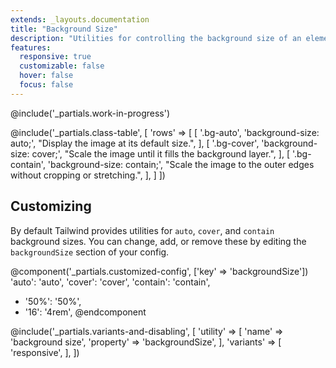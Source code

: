 ```yaml
---
extends: _layouts.documentation
title: "Background Size"
description: "Utilities for controlling the background size of an element's background image."
features:
  responsive: true
  customizable: false
  hover: false
  focus: false
---
```


@include('_partials.work-in-progress')

@include('_partials.class-table', [
  'rows' => [
    [
      '.bg-auto',
      'background-size: auto;',
      "Display the image at its default size.",
    ],
    [
      '.bg-cover',
      'background-size: cover;',
      "Scale the image until it fills the background layer.",
    ],
    [
      '.bg-contain',
      'background-size: contain;',
      "Scale the image to the outer edges without cropping or stretching.",
    ],
  ]
])

## Customizing

By default Tailwind provides utilities for `auto`, `cover`, and `contain` background sizes. You can change, add, or remove these by editing the `backgroundSize` section of your config.

@component('_partials.customized-config', ['key' => 'backgroundSize'])
  'auto': 'auto',
  'cover': 'cover',
  'contain': 'contain',
+ '50%': '50%',
+ '16': '4rem',
@endcomponent

@include('_partials.variants-and-disabling', [
    'utility' => [
        'name' => 'background size',
        'property' => 'backgroundSize',
    ],
    'variants' => [
        'responsive',
    ],
])
